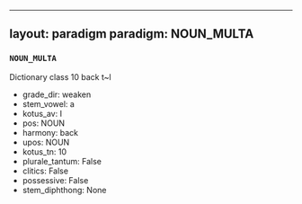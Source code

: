 
---
layout: paradigm
paradigm: NOUN_MULTA
---
### ` NOUN_MULTA `

Dictionary class 10 back t~l
* grade_dir: weaken
* stem_vowel: a
* kotus_av: I
* pos: NOUN
* harmony: back
* upos: NOUN
* kotus_tn: 10
* plurale_tantum: False
* clitics: False
* possessive: False
* stem_diphthong: None
